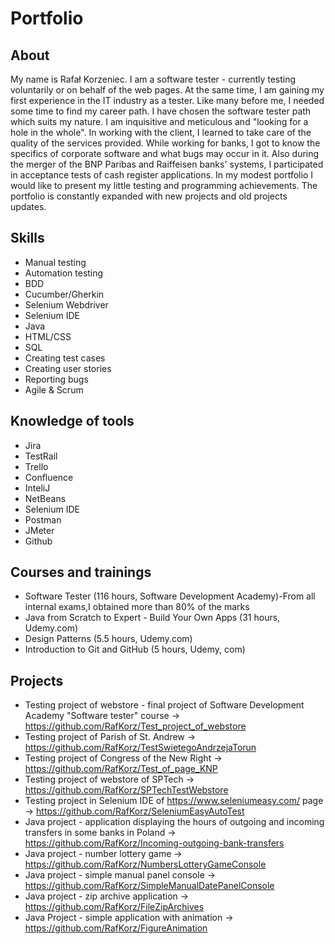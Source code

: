 # Portfolio

## About
  My name is Rafał Korzeniec. I am a software tester - currently testing voluntarily or on behalf of the web pages. At the same time, I am gaining my first experience in the IT industry as a tester. Like many before me, I needed some time to find my career path. I have chosen the software tester path which suits my nature. I am inquisitive and meticulous and "looking for a hole in the whole". In working with the client, I learned to take care of the quality of the services provided. While working for banks, I got to know the specifics of corporate software and what bugs may occur in it. Also during the merger of the BNP Paribas and Raiffeisen banks' systems, I participated in acceptance tests of cash register applications. In my modest portfolio I would like to present my little testing and programming achievements. The portfolio is constantly expanded with new projects and old projects updates.

## Skills
- Manual testing
- Automation testing
- BDD
- Cucumber/Gherkin
- Selenium Webdriver
- Selenium IDE
- Java
- HTML/CSS
- SQL
- Creating test cases
- Creating user stories
- Reporting bugs
- Agile & Scrum

## Knowledge of tools
- Jira
- TestRail
- Trello
- Confluence
- InteliJ
- NetBeans
- Selenium IDE
- Postman
- JMeter
- Github

## Courses and trainings
- Software Tester (116 hours, Software Development Academy)-From all internal exams,I obtained more than 80% of the marks
- Java from Scratch to Expert - Build Your Own Apps (31 hours, Udemy.com)
- Design Patterns (5.5 hours, Udemy.com)
- Introduction to Git and GitHub (5 hours, Udemy, com)

## Projects
- Testing project of webstore - final project of Software Development Academy "Software tester" course -> https://github.com/RafKorz/Test_project_of_webstore
- Testing project of Parish of St. Andrew -> https://github.com/RafKorz/TestSwietegoAndrzejaTorun
- Testing project of Congress of the New Right -> https://github.com/RafKorz/Test_of_page_KNP
- Testing project of webstore of SPTech -> https://github.com/RafKorz/SPTechTestWebstore
- Testing project in Selenium IDE of https://www.seleniumeasy.com/ page -> https://github.com/RafKorz/SeleniumEasyAutoTest
- Java project - application displaying the hours of outgoing and incoming transfers in some banks in Poland -> https://github.com/RafKorz/Incoming-outgoing-bank-transfers
- Java project - number lottery game -> https://github.com/RafKorz/NumbersLotteryGameConsole
- Java project - simple manual panel console -> https://github.com/RafKorz/SimpleManualDatePanelConsole
- Java project - zip archive application -> https://github.com/RafKorz/FileZipArchives
- Java Project - simple application with animation -> https://github.com/RafKorz/FigureAnimation
